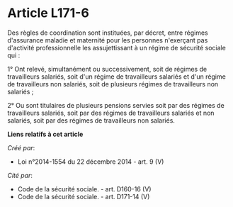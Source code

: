 # Article L171-6

Des règles de coordination sont instituées, par décret, entre régimes d'assurance maladie et maternité pour les personnes
n'exerçant pas d'activité professionnelle les assujettissant à un régime de sécurité sociale qui : 

1° Ont relevé, simultanément ou successivement, soit de régimes de travailleurs salariés, soit d'un régime de travailleurs
salariés et d'un régime de travailleurs non salariés, soit de plusieurs régimes de travailleurs non salariés ; 

2° Ou sont titulaires de plusieurs pensions servies soit par des régimes de travailleurs salariés, soit par des régimes de
travailleurs salariés et non salariés, soit par des régimes de travailleurs non salariés.

**Liens relatifs à cet article**

_Créé par_:

  - Loi n°2014-1554 du 22 décembre 2014 - art. 9 (V)

_Cité par_:

  - Code de la sécurité sociale. - art. D160-16 (V)
  - Code de la sécurité sociale. - art. D171-14 (V)

